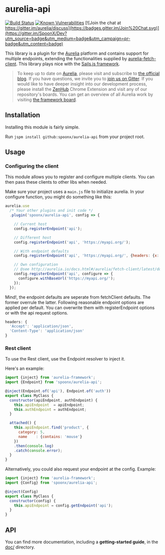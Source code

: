 # aurelia-api

[![Build Status](https://travis-ci.org/SpoonX/aurelia-api.svg?branch=master)](https://travis-ci.org/SpoonX/aurelia-api)
[![Known Vulnerabilities](https://snyk.io/test/npm/name/badge.svg)](https://snyk.io/test/npm/aurelia-api)
[![Join the chat at https://gitter.im/aurelia/discuss](https://badges.gitter.im/Join%20Chat.svg)](https://gitter.im/SpoonX/Dev?utm_source=badge&utm_medium=badge&utm_campaign=pr-badge&utm_content=badge)

This library is a plugin for the [Aurelia](http://www.aurelia.io/) platform and contains support for multiple endpoints, extending the functionalities supplied by [aurelia-fetch-client](https://github.com/aurelia/fetch-client).
This library plays nice with the [Sails.js framework](http://sailsjs.org).

> To keep up to date on [Aurelia](http://www.aurelia.io/), please visit and subscribe to [the official blog](http://blog.durandal.io/). If you have questions, we invite you to [join us on Gitter](https://gitter.im/aurelia/discuss). If you would like to have deeper insight into our development process, please install the [ZenHub](https://zenhub.io) Chrome Extension and visit any of our repository's boards. You can get an overview of all Aurelia work by visiting [the framework board](https://github.com/aurelia/framework#boards).

## Installation

Installing this module is fairly simple.

Run `jspm install github:spoonx/aurelia-api` from your project root.

## Usage

### Configuring the client

This module allows you to register and configure multiple clients.
You can then pass these clients to other libs when needed.

Make sure your project uses a `main.js` file to initialize aurelia.
In your configure function, you might do something like this:

```js
aurelia.use
  /* Your other plugins and init code */
  .plugin('spoonx/aurelia-api', config => {

    // Current host
    config.registerEndpoint('api');

    // Different host
    config.registerEndpoint('api', 'https://myapi.org/');

    // With endpoint defaults
    config.registerEndpoint('api', 'https://myapi.org/', {headers: {x:'foo'}});

    // Own configuration
    // @see http://aurelia.io/docs.html#/aurelia/fetch-client/latest/doc/api/class/HttpClientConfiguration
    config.registerEndpoint('api', configure => {
      configure.withBaseUrl('https://myapi.org/');
    });
  });
```

Mind!, the endpoint defaults are seperate from fetchClient defaults. The former
overrule the latter. Following reasonable endpoint options are applied per
default. You can overwrite them with registerEndpoint options or with
the api request options.

```js
headers: {
  'Accept': 'application/json',
  'Content-Type': 'application/json'
}
```

### Rest client

To use the Rest client, use the Endpoint resolver to inject it.

Here's an example:

```js
import {inject} from 'aurelia-framework';
import {Endpoint} from 'spoonx/aurelia-api';

@inject(Endpoint.of('api'), Endpoint.of('auth'))
export class MyClass {
  constructor(apiEndpoint, authEndpoint) {
    this.apiEndpoint  = apiEndpoint;
    this.authEndpoint = authEndpoint;
  }

  attached() {
    this.apiEndpoint.find('product', {
      category: 5,
      name    : {contains: 'mouse'}
    })
    .then(console.log)
    .catch(console.error);
  }
}
```

Alternatively, you could also request your endpoint at the config. Example:

```js
import {inject} from 'aurelia-framework';
import {Config} from 'spoonx/aurelia-api';

@inject(Config)
export class MyClass {
  constructor(config) {
    this.apiEndpoint = config.getEndpoint('api');
  }
}
```

## API

You can find more documentation, including a **getting-started guide**, in the [doc/](doc/) directory.
